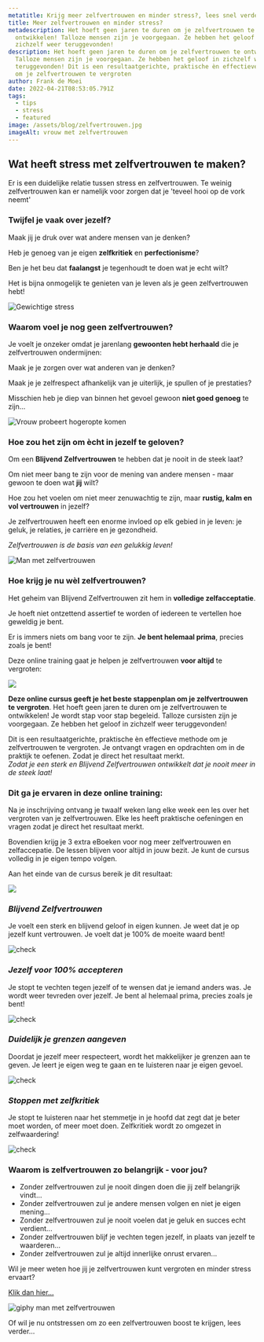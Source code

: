```yaml
---
metatitle: Krijg meer zelfvertrouwen en minder stress?, lees snel verder!
title: Meer zelfvertrouwen en minder stress?
metadescription: Het hoeft geen jaren te duren om je zelfvertrouwen te
  ontwikkelen! Talloze mensen zijn je voorgegaan. Ze hebben het geloof in
  zichzelf weer teruggevonden!
description: Het hoeft geen jaren te duren om je zelfvertrouwen te ontwikkelen!
  Talloze mensen zijn je voorgegaan. Ze hebben het geloof in zichzelf weer
  teruggevonden! Dit is een resultaatgerichte, praktische èn effectieve methode
  om je zelfvertrouwen te vergroten
author: Frank de Moei
date: 2022-04-21T08:53:05.791Z
tags:
  - tips
  - stress
  - featured
image: /assets/blog/zelfvertrouwen.jpg
imageAlt: vrouw met zelfvertrouwen
---
```

## Wat heeft stress met zelfvertrouwen te maken?

Er is een duidelijke relatie tussen stress en zelfvertrouwen. Te weinig zelfvertrouwen kan er namelijk voor zorgen dat je 'teveel hooi op de vork neemt'

### Twijfel je vaak over jezelf?

Maak jij je druk over wat andere mensen van je denken? 

Heb je genoeg van je eigen **zelfkritiek** en **perfectionisme**?  

Ben je het beu dat **faalangst** je tegenhoudt te doen wat je echt wilt?

Het is bijna onmogelijk te genieten van je leven als je geen zelfvertrouwen hebt!

![Gewichtige stress](/assets/blog/stone.png "zelfvertrouwen duwen")

### **Waarom voel je nog geen zelfvertrouwen?**

Je voelt je onzeker omdat je jarenlang **gewoonten hebt herhaald** die je zelfvertrouwen ondermijnen: 

Maak je je zorgen over wat anderen van je denken? 

Maak je je zelfrespect afhankelijk van je uiterlijk, je spullen of je prestaties?

Misschien heb je diep van binnen het gevoel gewoon **niet goed genoeg** te zijn... 

![Vrouw probeert hogeropte komen](/assets/blog/woman-stairs.jpg "Zelfvertrouwen woman")

### **Hoe zou het zijn om ècht in jezelf te geloven?**

Om een **Blijvend Zelfvertrouwen** te hebben dat je nooit in de steek laat?

Om niet meer bang te zijn voor de mening van andere mensen - maar gewoon te doen wat **jij** wilt?

Hoe zou het voelen om niet meer zenuwachtig te zijn, maar **rustig, kalm en vol vertrouwen** in jezelf? 

Je zelfvertrouwen heeft een enorme invloed op elk gebied in je leven: je geluk, je relaties, je carrière en je gezondheid. 

*Zelfvertrouwen is de basis van een gelukkig leven!* 

![Man met zelfvertrouwen](/assets/blog/man-zelfvertrouwen.jpg "zelfvertrouwen man")

### **Hoe krijg je nu wèl zelfvertrouwen?**

Het geheim van Blijvend Zelfvertrouwen zit hem in **volledige zelfacceptatie**.

Je hoeft niet ontzettend assertief te worden of iedereen te vertellen hoe geweldig je bent.

Er is immers niets om bang voor te zijn. **Je bent helemaal prima**, precies zoals je bent! 

Deze online training gaat je helpen je zelfvertrouwen **voor altijd** te vergroten:

![](/assets/blog/self-esteem.jpg)

**Deze online cursus geeft je het beste stappenplan om je zelfvertrouwen te vergroten**. Het hoeft geen jaren te duren om je zelfvertrouwen te ontwikkelen! Je wordt stap voor stap begeleid. Talloze cursisten zijn je voorgegaan. Ze hebben het geloof in zichzelf weer teruggevonden!

Dit is een resultaatgerichte, praktische èn effectieve methode om je zelfvertrouwen te vergroten. Je ontvangt vragen en opdrachten om in de praktijk te oefenen. Zodat je direct het resultaat merkt. \
*Zodat je een sterk en Blijvend Zelfvertrouwen ontwikkelt dat je nooit meer in de steek laat!*

### **Dit ga je ervaren in deze online training:**

Na je inschrijving ontvang je twaalf weken lang elke week een les over het vergroten van je zelfvertrouwen. Elke les heeft praktische oefeningen en vragen zodat je direct het resultaat merkt.

Bovendien krijg je 3 extra eBoeken voor nog meer zelfvertrouwen en zelfaccepatie. De lessen blijven voor altijd in jouw bezit. Je kunt de cursus volledig in je eigen tempo volgen.

Aan het einde van de cursus bereik je dit resultaat:

![](/assets/blog/i-love-me.png)

### ***Blijvend Zelfvertrouwen***

Je voelt een sterk en blijvend geloof in eigen kunnen. Je weet dat je op jezelf kunt vertrouwen. Je voelt dat je 100% de moeite waard bent!

![check](/assets/blog/check-small.png "Check")

### ***Jezelf voor 100% accepteren***

Je stopt te vechten tegen jezelf of te wensen dat je iemand anders was. Je wordt weer tevreden over jezelf. Je bent al helemaal prima, precies zoals je bent! 

![check](/assets/blog/check-small.png "Check")

### ***Duidelijk je grenzen aangeven*** 

Doordat je jezelf meer respecteert, wordt het makkelijker je grenzen aan te geven. Je leert je eigen weg te gaan en te luisteren naar je eigen gevoel.

![check](/assets/blog/check-small.png "Check")

### ***Stoppen met zelfkritiek***

Je stopt te luisteren naar het stemmetje in je hoofd dat zegt dat je beter moet worden, of meer moet doen. Zelfkritiek wordt zo omgezet in zelfwaardering!

![check](/assets/blog/check-small.png "Check")

### **Waarom is zelfvertrouwen zo belangrijk - voor jou?**

* Zonder zelfvertrouwen zul je nooit dingen doen die jij zelf belangrijk vindt...
* Zonder zelfvertrouwen zul je andere mensen volgen en niet je eigen mening...
* Zonder zelfvertrouwen zul je nooit voelen dat je geluk en succes echt verdient...
* Zonder zelfvertrouwen blijf je vechten tegen jezelf, in plaats van jezelf te waarderen...
* Zonder zelfvertrouwen zul je altijd innerlijke onrust ervaren...

Wil je meer weten hoe jij je zelfvertrouwen kunt vergroten en minder stress ervaart?

[Klik dan hier...](https://www.paypro.nl/producten/Blijvend_Zelfvertrouwen_-_Online_Training/2328/99130)

![giphy man met zelfvertrouwen](/assets/blog/giphy-9.gif "Giphy man")

Of wil je nu ontstressen om zo een zelfvertrouwen boost te krijgen, lees verder...